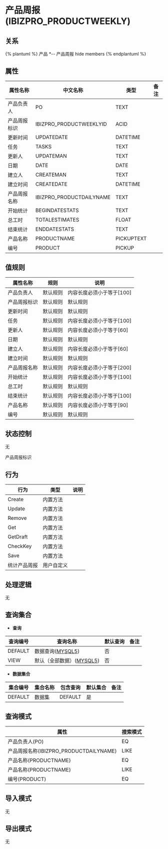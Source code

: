 # 产品周报(IBIZPRO_PRODUCTWEEKLY)

  

## 关系
{% plantuml %}
产品 *-- 产品周报 
hide members
{% endplantuml %}

## 属性

| 属性名称        |    中文名称    | 类型     |  备注  |
| --------   |------------| -----   |  -------- | 
|产品负责人|PO|TEXT|&nbsp;|
|产品周报标识|IBIZPRO_PRODUCTWEEKLYID|ACID|&nbsp;|
|更新时间|UPDATEDATE|DATETIME|&nbsp;|
|任务|TASKS|TEXT|&nbsp;|
|更新人|UPDATEMAN|TEXT|&nbsp;|
|日期|DATE|DATE|&nbsp;|
|建立人|CREATEMAN|TEXT|&nbsp;|
|建立时间|CREATEDATE|DATETIME|&nbsp;|
|产品周报名称|IBIZPRO_PRODUCTDAILYNAME|TEXT|&nbsp;|
|开始统计|BEGINDATESTATS|TEXT|&nbsp;|
|总工时|TOTALESTIMATES|FLOAT|&nbsp;|
|结束统计|ENDDATESTATS|TEXT|&nbsp;|
|产品名称|PRODUCTNAME|PICKUPTEXT|&nbsp;|
|编号|PRODUCT|PICKUP|&nbsp;|

## 值规则
| 属性名称    | 规则    |  说明  |
| --------   |------------| ----- | 
|产品负责人|默认规则|内容长度必须小于等于[100]|
|产品周报标识|默认规则|默认规则|
|更新时间|默认规则|默认规则|
|任务|默认规则|内容长度必须小于等于[100]|
|更新人|默认规则|内容长度必须小于等于[60]|
|日期|默认规则|默认规则|
|建立人|默认规则|内容长度必须小于等于[60]|
|建立时间|默认规则|默认规则|
|产品周报名称|默认规则|内容长度必须小于等于[200]|
|开始统计|默认规则|内容长度必须小于等于[100]|
|总工时|默认规则|默认规则|
|结束统计|默认规则|内容长度必须小于等于[100]|
|产品名称|默认规则|内容长度必须小于等于[90]|
|编号|默认规则|默认规则|

## 状态控制

无

产品周报标识


## 行为
| 行为    | 类型    |  说明  |
| --------   |------------| ----- | 
|Create|内置方法|&nbsp;|
|Update|内置方法|&nbsp;|
|Remove|内置方法|&nbsp;|
|Get|内置方法|&nbsp;|
|GetDraft|内置方法|&nbsp;|
|CheckKey|内置方法|&nbsp;|
|Save|内置方法|&nbsp;|
|统计产品周报|用户自定义|&nbsp;|

## 处理逻辑
无

## 查询集合

* **查询**

| 查询编号 | 查询名称       | 默认查询 |   备注|
| --------  | --------   | --------   | ----- |
|DEFAULT|数据查询([MYSQL5](../../appendix/query_MYSQL5.md#IbizproProductWeekly_Default))|否|&nbsp;|
|VIEW|默认（全部数据）([MYSQL5](../../appendix/query_MYSQL5.md#IbizproProductWeekly_View))|否|&nbsp;|

* **数据集合**

| 集合编号 | 集合名称   |  包含查询  | 默认集合 |   备注|
| --------  | --------   | -------- | --------   | ----- |
|DEFAULT|数据集|DEFAULT|是|&nbsp;|

## 查询模式
| 属性      |    搜索模式     |
| --------   |------------|
|产品负责人(PO)|EQ|
|产品周报名称(IBIZPRO_PRODUCTDAILYNAME)|LIKE|
|产品名称(PRODUCTNAME)|EQ|
|产品名称(PRODUCTNAME)|LIKE|
|编号(PRODUCT)|EQ|

## 导入模式
无


## 导出模式
无
